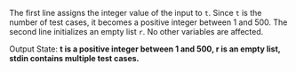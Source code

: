 The first line assigns the integer value of the input to `t`. Since `t` is the number of test cases, it becomes a positive integer between 1 and 500. The second line initializes an empty list `r`. No other variables are affected.

Output State: **t is a positive integer between 1 and 500, r is an empty list, stdin contains multiple test cases.**